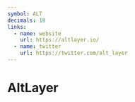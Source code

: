 ```yaml
---
symbol: ALT
decimals: 18
links:
  - name: website
    url: https://altlayer.io/
  - name: twitter
    url: https://twitter.com/alt_layer
---
```


# AltLayer
